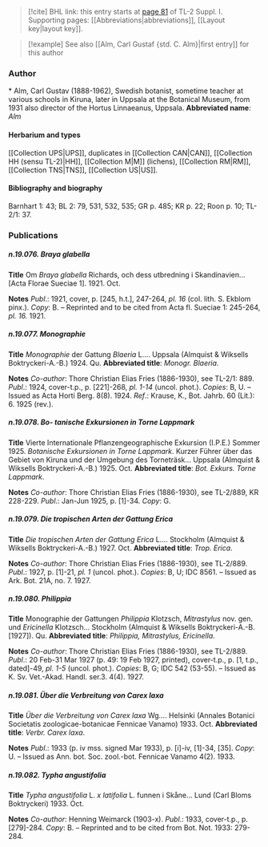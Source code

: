 > [!cite] BHL link: this entry starts at [page 81](https://www.biodiversitylibrary.org/page/33264808) of TL-2 Suppl. I.
> Supporting pages: [[Abbreviations|abbreviations]], [[Layout key|layout key]].

> [!example] See also [[Alm, Carl Gustaf {std. C. Alm}|first entry]] for this author

### Author

\* Alm, Carl Gustav (1888-1962), Swedish botanist, sometime teacher at various schools in Kiruna, later in Uppsala at the Botanical Museum, from 1931 also director of the Hortus Linnaeanus, Uppsala. 
**Abbreviated name**: *Alm*

#### Herbarium and types

[[Collection UPS|UPS]], duplicates in [[Collection CAN|CAN]], [[Collection HH (sensu TL-2)|HH]], [[Collection M|M]] (lichens), [[Collection RM|RM]], [[Collection TNS|TNS]], [[Collection US|US]].

#### Bibliography and biography

Barnhart 1: 43; BL 2: 79, 531, 532, 535; GR p. 485; KR p. 22; Roon p. 10; TL-2/1: 37.

### Publications

##### n.19.076. Braya glabella

**Title**
Om *Braya glabella* Richards, och dess utbredning i Skandinavien... \[Acta Florae Sueciae 1\]. 1921. Oct.

**Notes**
*Publ*.: 1921, cover, p. \[245, h.t.\], 247-264, *pl. 16* (col. lith. S. Ekblom pinx.). *Copy*: B. – Reprinted and to be cited from Acta fl. Sueciae 1: 245-264, *pl. 16.* 1921.

##### n.19.077. Monographie

**Title**
*Monographie* der Gattung *Blaeria* L.... Uppsala (Almquist & Wiksells Boktryckeri-A.-B.) 1924. Qu.
**Abbreviated title**: *Monogr. Blaeria*.

**Notes**
*Co-author*: Thore Christian Elias Fries (1886-1930), see TL-2/1: 889.
*Publ*.: 1924, cover-t.p., p. \[221\]-268, *pl. 1-14* (uncol. phot.). *Copies*: B, U. – Issued as Acta Horti Berg. 8(8). 1924.
*Ref*.: Krause, K., Bot. Jahrb. 60 (Lit.): 6. 1925 (rev.).

##### n.19.078. Bo- tanische Exkursionen in Torne Lappmark

**Title**
Vierte Internationale Pflanzengeographische Exkursion (I.P.E.) Sommer 1925. *Botanische Exkursionen in Torne Lappmark*. Kurzer Führer über das Gebiet von Kiruna und der Umgebung des Torneträsk... Uppsala (Almquist & Wiksells Boktryckeri-A.-B.) 1925. Oct.
**Abbreviated title**: *Bot. Exkurs. Torne Lappmark*.

**Notes**
*Co-author*: Thore Christian Elias Fries (1886-1930), see TL-2/889, KR 228-229.
*Publ*.: Jan-Jun 1925, p. \[1\]-34. *Copy*: G.

##### n.19.079. Die tropischen Arten der Gattung Erica

**Title**
*Die tropischen Arten der Gattung Erica* L.... Stockholm (Almquist & Wiksells Boktryckeri-A.-B.) 1927. Oct.
**Abbreviated title**: *Trop. Erica*.

**Notes**
*Co-author*: Thore Christian Elias Fries (1886-1930), see TL-2/889.
*Publ*.: 1927, p. \[1\]-21, *pl. 1* (uncol. phot.). *Copies*: B, U; IDC 8561. – Issued as Ark. Bot. 21A, no. 7. 1927.

##### n.19.080. Philippia

**Title**
Monographie der Gattungen *Philippia* Klotzsch, *Mitrastylus* nov. gen. und *Ericinella* Klotzsch... Stockholm (Almquist & Wiksells Boktryckeri-A.-B. \[1927\]). Qu.
**Abbreviated title**: *Philippia, Mitrastylus, Ericinella*.

**Notes**
*Co-author*: Thore Christian Elias Fries (1886-1930), see TL-2/889.
*Publ*.: 20 Feb-31 Mar 1927 (p. 49: 19 Feb 1927, printed), cover-t.p., p. \[1, t.p., dated\]-49, *pl. 1-5* (uncol. phot.). *Copies*: B, G; IDC 542 (53-55). – Issued as K. Sv. Vet.-Akad. Handl. ser.3. 4(4). 1927.

##### n.19.081. Über die Verbreitung von Carex laxa

**Title**
*Über die Verbreitung von Carex laxa* Wg.... Helsinki (Annales Botanici Societatis zoologicae-botanicae Fennicae Vanamo) 1933. Oct.
**Abbreviated title**: *Verbr. Carex laxa*.

**Notes**
*Publ*.: 1933 (p. iv mss. signed Mar 1933), p. \[i\]-iv, \[1\]-34, \[35\]. *Copy*: U. – Issued as Ann. bot. Soc. zool.-bot. Fennicae Vanamo 4(2). 1933.

##### n.19.082. Typha angustifolia

**Title**
*Typha angustifolia* L. *x latifolia* L. funnen i Skåne... Lund (Carl Bloms Boktryckeri) 1933. Oct.

**Notes**
*Co-author*: Henning Weimarck (1903-x).
*Publ*.: 1933, cover-t.p., p. \[279\]-284. *Copy*: B. – Reprinted and to be cited from Bot. Not. 1933: 279-284.

